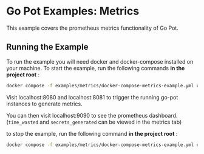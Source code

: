 # Go Pot Examples: Metrics
This example covers the prometheus metrics functionality of Go Pot.

## Running the Example
To run the example you will need docker and docker-compose installed on your machine.
To start the example, run the following commands **in the project root** :
```bash
docker compose -f examples/metrics/docker-compose-metrics-example.yml up
```

Visit localhost:8080 and localhost:8081 to trigger the running go-pot instances to generate metrics.

You can then visit localhost:9090 to see the prometheus dashboard. (`time_wasted` and `secrets_generated` can be viewed in the metrics tab)

to stop the example, run the following command **in the project root** :
```bash
docker compose -f examples/metrics/docker-compose-metrics-example.yml down
```
